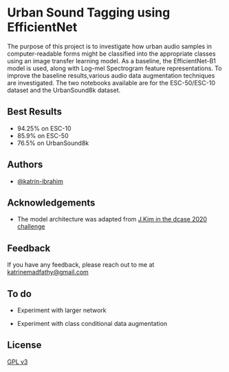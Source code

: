 
# Urban Sound Tagging using EfficientNet
The purpose of this project is to investigate how urban audio samples in computer-readable
forms might be classified into the appropriate classes using an image transfer learning
model. As a baseline, the EfficientNet-B1 model is used, along with Log-mel Spectrogram feature representations. To improve
the baseline results,various audio data augmentation techniques are investigated.
The two notebooks available are for the ESC-50/ESC-10 dataset and the UrbanSound8k dataset.

## Best Results
- 94.25% on ESC-10
- 85.9% on ESC-50
- 76.5% on UrbanSound8k


## Authors

- [@katrin-ibrahim](https://github.com/katrin-ibrahim)

## Acknowledgements
- The model architecture was adapted from [J.Kim in the dcase 2020 challenge](https://dcase.community/documents/challenge2020/technical_reports/DCASE2020_JHKim_21_t5.pdf)


## Feedback

If you have any feedback, please reach out to me at katrinemadfathy@gmail.com


## To do 

- Experiment with larger network

- Experiment with class conditional data augmentation 

## License

[GPL v3](https://www.gnu.org/licenses/gpl-3.0.en.html)

